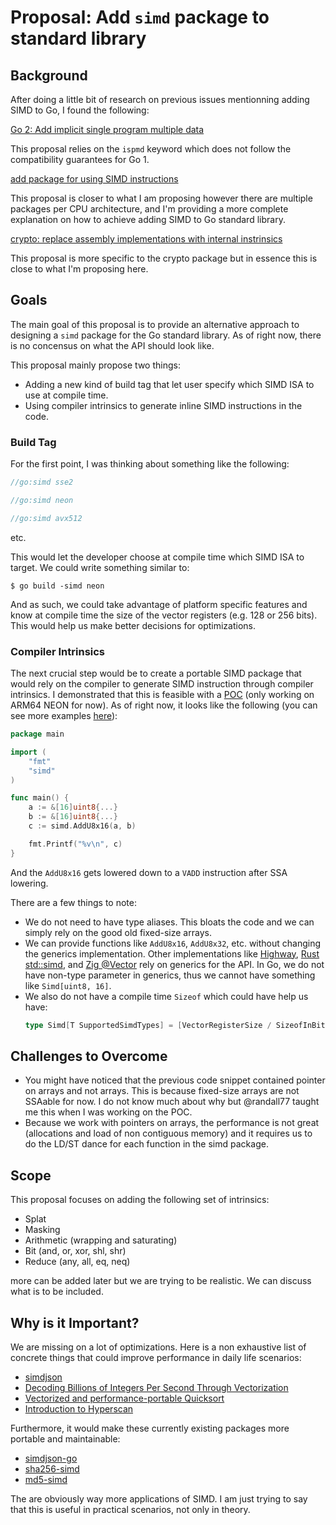 # Proposal: Add `simd` package to standard library

## Background

After doing a little bit of research on previous issues mentionning adding SIMD to Go, I found the following:

[Go 2: Add implicit single program multiple data](https://github.com/golang/go/issues/58610)

This proposal relies on the `ispmd` keyword which does not follow the compatibility guarantees for Go 1.

[add package for using SIMD instructions](https://github.com/golang/go/issues/53171)

This proposal is closer to what I am proposing however there are multiple packages per CPU architecture, and I'm providing a more complete explanation on how to achieve adding SIMD to Go standard library.

[crypto: replace assembly implementations with internal instrinsics](https://github.com/golang/go/issues/64634)

This proposal is more specific to the crypto package but in essence this is close to what I'm proposing here.

## Goals

The main goal of this proposal is to provide an alternative approach to designing a `simd` package for the Go standard library. As of right now, there is no concensus on what the API should look like.

This proposal mainly propose two things:

-   Adding a new kind of build tag that let user specify which SIMD ISA to use at compile time.
-   Using compiler intrinsics to generate inline SIMD instructions in the code.

### Build Tag

For the first point, I was thinking about something like the following:

```go
//go:simd sse2
```
``` go
//go:simd neon
```
```go
//go:simd avx512
```

etc.

This would let the developer choose at compile time which SIMD ISA to target. We could write something similar to:

    $ go build -simd neon

And as such, we could take advantage of platform specific features and know at compile time the size of the vector registers (e.g. 128 or 256 bits). This would help us make better decisions for optimizations.

### Compiler Intrinsics

The next crucial step would be to create a portable SIMD package that would rely on the compiler to generate SIMD instruction through compiler intrinsics. I demonstrated that this is feasible with a [POC](https://github.com/Clement-Jean/simd-go-POC) (only working on ARM64 NEON for now). As of right now, it looks like the following (you can see more examples [here](https://github.com/Clement-Jean/simd-go-POC/blob/main/tests/arithm_test.go)):

```go
package main

import (
    "fmt"
    "simd"
)

func main() {
    a := &[16]uint8{...}
    b := &[16]uint8{...}
    c := simd.AddU8x16(a, b)

    fmt.Printf("%v\n", c)
}
```

And the `AddU8x16` gets lowered down to a `VADD` instruction after SSA lowering.

There are a few things to note:

-   We do not need to have type aliases. This bloats the code and we can simply rely on the good old fixed-size arrays.
-   We can provide functions like `AddU8x16`, `AddU8x32`, etc. without changing the generics implementation. Other implementations like [Highway](https://github.com/google/highway/blob/87ab8b81c9b11d8e28c9ebbd593bef7c39f7a61d/hwy/ops/arm_neon-inl.h#L801), [Rust std::simd](https://doc.rust-lang.org/std/simd/prelude/struct.Simd.html), and [Zig @Vector](https://ziglang.org/documentation/master/#Vectors) rely on generics for the API. In Go, we do not have non-type parameter in generics, thus we cannot have something like `Simd[uint8, 16]`.
-   We also do not have a compile time `Sizeof` which could have help us have:
    ```go
    type Simd[T SupportedSimdTypes] = [VectorRegisterSize / SizeofInBits(T)]T
    ```

## Challenges to Overcome

-   You might have noticed that the previous code snippet contained pointer on arrays and not arrays. This is because fixed-size arrays are not SSAable for now. I do not know much about why but @randall77 taught me this when I was working on the POC.
-   Because we work with pointers on arrays, the performance is not great (allocations and load of non contiguous memory) and it requires us to do the LD/ST dance for each function in the simd package.

## Scope

This proposal focuses on adding the following set of intrinsics:

- Splat
- Masking
- Arithmetic (wrapping and saturating)
- Bit (and, or, xor, shl, shr)
- Reduce (any, all, eq, neq)

more can be added later but we are trying to be realistic. We can discuss what is to be included.

## Why is it Important?

We are missing on a lot of optimizations. Here is a non exhaustive list of concrete things that could improve performance in daily life scenarios:

-   [simdjson](https://github.com/simdjson/simdjson)
-   [Decoding Billions of Integers Per Second Through Vectorization](https://people.csail.mit.edu/jshun/6886-s19/lectures/lecture19-1.pdf)
-   [Vectorized and performance-portable Quicksort](https://opensource.googleblog.com/2022/06/Vectorized%20and%20performance%20portable%20Quicksort.html)
-   [Introduction to Hyperscan](https://www.intel.com/content/www/us/en/developer/articles/technical/introduction-to-hyperscan.html)

Furthermore, it would make these currently existing packages more portable and maintainable:

-   [simdjson-go](https://github.com/minio/simdjson-go)
-   [sha256-simd](https://github.com/minio/sha256-simd)
-   [md5-simd](https://github.com/minio/md5-simd)

The are obviously way more applications of SIMD. I am just trying to say that this is useful in practical scenarios, not only in theory.
